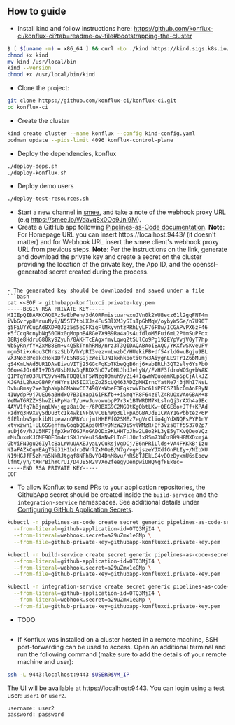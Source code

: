##  How to guide

- Install kind and follow instructions here: https://github.com/konflux-ci/konflux-ci?tab=readme-ov-file#bootstrapping-the-cluster
```bash
$ [ $(uname -m) = x86_64 ] && curl -Lo ./kind https://kind.sigs.k8s.io/dl/v0.24.0/kind-linux-amd64
chmod +x kind
mv kind /usr/local/bin
kind --version
chmod +x /usr/local/bin/kind 
```
- Clone the project:
```bash 
git clone https://github.com/konflux-ci/konflux-ci.git
cd konflux-ci
```
- Create the cluster
```bash 
kind create cluster --name konflux --config kind-config.yaml
podman update --pids-limit 4096 konflux-control-plane
```
- Deploy the dependencies, konflux
```bash 
./deploy-deps.sh
./deploy-konflux.sh
```

- Deploy demo users
```bash 
./deploy-test-resources.sh
```

- Start a new channel in [smee](https://smee.io/), and take a note of the webhook proxy URL (e.g https://smee.io/Wdavq8x0Oc9Jnl9M).
- Create a GitHub app following [Pipelines-as-Code documentation](https://pipelinesascode.com/docs/install/github_apps/#manual-setup).
**Note**: For Homepage URL you can insert https://localhost:9443/ (it doesn't matter) and for Webhook URL insert the smee client's webhook proxy URL from previous steps.
**Note**: Per the instructions on the link, generate and download the private key and create a secret on the cluster providing the location of the private key, the App ID, and the openssl-generated secret created during the process.
```

- The generated key should be downloaded and saved under a file
```bash 
cat <<EOF > githubapp-konfluxci.private-key.pem
-----BEGIN RSA PRIVATE KEY-----
MIIEpQIBAAKCAQEAz5wEbPeh/3dAORFmistuarwxuJVn0k2WUBecz61l2gqFNT4m
iVbGvryp8MruuNyi/N5ST7tbLXJs4FuSBlXMJySIsTpGhMqW/oybyWSGe/n7U90T
g5FiUYYCupAd8XDRQJ2z5s5eOFKigFlMkyvntzRRhLyLF76F8w/ICGAPvPX6zF46
+5fCcqRcnybNg50OHx0gMophB4RGe7X9B9Ra4aOs4ufdloM5Fui6mL2PtmSuPFox
08Rje8HdruG80ky9Zyuh/8AKHTcEAgxfmvLqwq2tSUlCo9Pg192EYpVvjV0yT7hp
Wb5yRn/fY+ZxMB8Em+v4Q5kTnnhRMB/nrz3T3QIDAQABAoIBAQC/YKXfwSKveUFV
mgm5ti+x6ou3CNrszSLb7/hYpRI3vezvmLwzbC/HUekiFB+df54rldGwuBgju9BL
vX3NozePeakcHok1Df/E5N8S9jzWeilJNIkxhkpoti07x3AiygnLE9Tr1Z6bMumj
gS4KmLWAd5UR1DAwEiwuVITj25GGcFqKpTKbeQgB6nj6+abERLh3QT2sly6YsPbO
G6oe4JOr6EI+7D3/UsbNUv3qFRDX5hO7vDHtJhdJehyW//FzHF3fdroWOSg+bWAK
Q1PTqYmO3RUPC9vW4MVFDQQlYF5WNzg00muh9yZi4+IqwmWBuoamKLp5pCjAlkJZ
KJGAiL2hAoGBAP/YHYrs1N5IOXlgZoZ5cUQ463ADZpMHIrncYatNe7j3jMhI7NsL
DvhuBmsy2xe3ghaWphGMaWwC6749QYsWbeE3FqkzwVFbc61iPECSZ1hcOmAnFRyN
4IWydpP9j7UEO6a3HdxQ7B3IYap1GiPKfb++iSmqYR8F64z6lZ4RUOxVAoGBAM+8
YeMwT6RZZHShvZikPpMarT/u+wJuvowubpP7r3x1BTWRDM7KLslnQj3rAXh4a9Ec
4AYV1fq7hBjnqLWxjqgz8aiQc+/6POBXG9C2NG9tKgObtLKw+QEGE8o+JTf+KPAd
FzdYq3H9XVy5dDu3tc1k4wkINFbVvC0EhWp3LlFpAoGBAJdB1CWAY1GPbbtezP6P
6fElnbw5pnkibNtpeaznQFBYurjmtHHEFfO2SMEz7egVrClio4gYdXNQPsPYP1nV
xtyxzwn1+UL6SGenfmvGoqbQ0Aps0MRy9NzWZ9iSvlWMzR+Bf3vzs8Tf5S370Zp7
auDj6v/hJU5MF7jfpXkwT6GJAoGADODx9KLHHTpJhw2L8o2kL3yE5yTKvQDeoVQz
mMsOuxmKJCME90EDm4riSXJrWeulS4aNwPLTnELJ0r1x8Sm73WOzBK9H8MXDxmjA
GbViFNJgu26Iylc8aLrWuUAXEJyaLyCuksjVgDCj/B6nPRiLlds+VA4FKKkBjIzu
NIaFAZkCgYEAgT5iJ1H1bdrpIWrlZxMOeB/N7g/vgHjszeYJXdfGnPLIy+/NIbXU
N19HGJfF5zhra5NkRJtgqf8NFhBvYQ4DnM8vu/hRSbTJEkLG4vDQzDyxmU6sEoow
lfmt/yn/tXHrBihYCrUI/D4JB5R2VVXo2feegyOenpwiUHQNgfFEk8c=
-----END RSA PRIVATE KEY-----
EOF
```
- To allow Konflux to send PRs to your application repositories, the GithubApp secret should be created inside the `build-service` and the `integration-service` namespaces. See additional details under [Configuring GitHub Application Secrets](https://github.com/konflux-ci/konflux-ci/blob/main/docs/github-secrets.md).
```bash 
kubectl -n pipelines-as-code create secret generic pipelines-as-code-secret \
  --from-literal=github-application-id=OTQ3MjI4 \
  --from-literal=webhook.secret=a29uZmx1eGNp \
  --from-file=github-private-key=githubapp-konfluxci.private-key.pem

kubectl -n build-service create secret generic pipelines-as-code-secret \
  --from-literal=github-application-id=OTQ3MjI4 \
  --from-literal=webhook.secret=a29uZmx1eGNp \
  --from-file=github-private-key=githubapp-konfluxci.private-key.pem

kubectl -n integration-service create secret generic pipelines-as-code-secret \
  --from-literal=github-application-id=OTQ3MjI4 \
  --from-literal=webhook.secret=a29uZmx1eGNp \
  --from-file=github-private-key=githubapp-konfluxci.private-key.pem
```
- TODO
```bash 

```
- If Konflux was installed on a cluster hosted in a remote machine, SSH port-forwarding can be used to access. Open an additional terminal and run the following command (make sure to add the details of your remote machine and user):
```bash
ssh -L 9443:localhost:9443 $USER@$VM_IP
```


The UI will be available at https://localhost:9443. You can login using a test user: `user1` or `user2`.

```text
username: user2
password: password
```